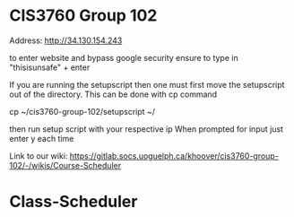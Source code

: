 # CIS3760 Group 102

Address: http://34.130.154.243

to enter website and bypass google security ensure to type in "thisisunsafe" + enter


If you are running the setupscript then one must first move the setupscript out of the directory. This can be done with cp command

cp ~/cis3760-group-102/setupscript ~/

then run setup script with your respective ip
When prompted for input just enter y each time

Link to our wiki:
https://gitlab.socs.uoguelph.ca/khoover/cis3760-group-102/-/wikis/Course-Scheduler
# Class-Scheduler
